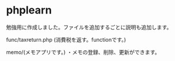 # phplearn
勉強用に作成しました。ファイルを追加するごとに説明も追加します。

func/taxreturn.php (消費税を返す。functionです。)

memo/(メモアプリです。)
・メモの登録、削除、更新ができます。
